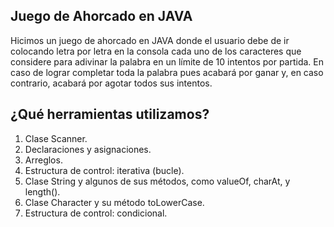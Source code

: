 ## Juego de Ahorcado en JAVA

Hicimos un juego de ahorcado en JAVA donde el usuario debe de ir colocando letra por letra en la consola cada uno de los caracteres que considere para adivinar la palabra en un límite de 10 intentos por partida. En caso de lograr completar toda la palabra pues acabará por ganar y, en caso contrario, acabará por agotar todos sus intentos.

## ¿Qué herramientas utilizamos?

1. Clase Scanner.
2. Declaraciones y asignaciones.
3. Arreglos.
4. Estructura de control: iterativa (bucle).
5. Clase String y algunos de sus métodos, como valueOf, charAt, y length().
6. Clase Character y su método toLowerCase.
7. Estructura de control: condicional.

